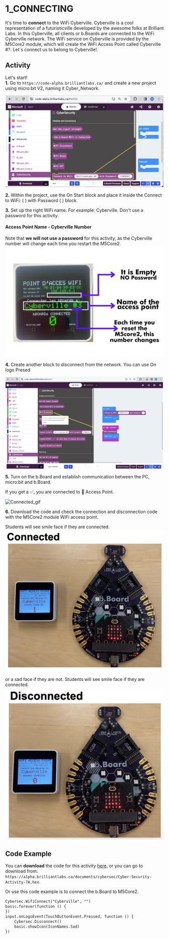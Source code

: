 # 1_CONNECTING

  It's time to __connect__ to the WiFi Cyberville. Cyberville is a cool representation of a futuristicville developed by the awesome folks at Brilliant Labs. In this Cyberville, all clients or b.Boards are connected to the WiFi Cyberville network. The WiFi service on Cyberville is provided by the M5Core2 module, which will create the WiFi Access Point called Cyberville #?. Let´s connect us to belong to Cyberville!.  
## Activity
Let's start!   
__1.__ Go to `https://code-alpha.brilliantlabs.ca/` and create a new project using micro:bit V2,  naming it Cyber_Network.

![Step1](https://github.com/Brilliant-Labs/code.bl/blob/code_alpha/packaged/docs/static/mb/projects/bboard-tutorials-cyberville/Networking/1_Connecting/Step1.png?raw=true "Step1")  

__2.__ Within the project, use the On Start block and place it inside the Connect to WiFi: ( ) with Password ( ) block.

__3.__ Set up the right WiFi name. For example: Cyberville. Don't use a password for this activity.

####  Access Point Name - Cyberville Number
Note that __we will not use a password__ for this activity, as the Cyberville number will change each time you restart the M5Core2.
![CybervilleNumb](https://github.com/Brilliant-Labs/code.bl/blob/code_alpha/packaged/docs/static/mb/projects/bboard-tutorials-cyberville/Networking/1_Connecting/CybervilleNumb.png?raw=true "Cyberville Number for Access Point")

__4.__ Create another block to disconnect from the network. You can use On logo Presed

![Step2](https://github.com/Brilliant-Labs/code.bl/blob/code_alpha/packaged/docs/static/mb/projects/bboard-tutorials-cyberville/Networking/1_Connecting/Step2.png?raw=true "Step2")

__5.__ Turn on the b.Board and establish communication between the PC, micro:bit and b.Board.

If you get a ✅, you are connected to 📳 Access Point.  

<img src="https://github.com/Brilliant-Labs/code.bl/blob/code_alpha/packaged/docs/static/mb/projects/bboard-tutorials-cyberville/Networking/1_Connecting/Connected_gif.gif?raw=true" alt="Connected_gif" title="If you get a ✅, you are connected to Access Point" width="300" />

__6.__ Download the code and check the connection and disconnection code with the M5Core2 module WiFi access point.

Students will see smile face if they are connected.
![Connected](https://github.com/Brilliant-Labs/code.bl/blob/code_alpha/packaged/docs/static/mb/projects/bboard-tutorials-cyberville/Networking/1_Connecting/Connected.png?raw=true "Connected")

or a sad face if they are not.
Students will see smile face if they are connected.
![Disconnected](https://github.com/Brilliant-Labs/code.bl/blob/code_alpha/packaged/docs/static/mb/projects/bboard-tutorials-cyberville/Networking/1_Connecting/Disconnected.png?raw=true "Disconnected")

## Code Example

You can __download__ the code for this activity [here](https://alpha.brilliantlabs.ca/documents/cybersec/Cyber-Security-Activity-7A.hex), or you can go to download from: `https://alpha.brilliantlabs.ca/documents/cybersec/Cyber-Security-Activity-7A.hex`.


Or use this code example is to connect the b.Board to M5Core2.

```blocks
Cybersec.WifiConnect("Cyberville", "")
basic.forever(function () {
})
input.onLogoEvent(TouchButtonEvent.Pressed, function () {
    Cybersec.Disconnect()
    basic.showIcon(IconNames.Sad)
})
```